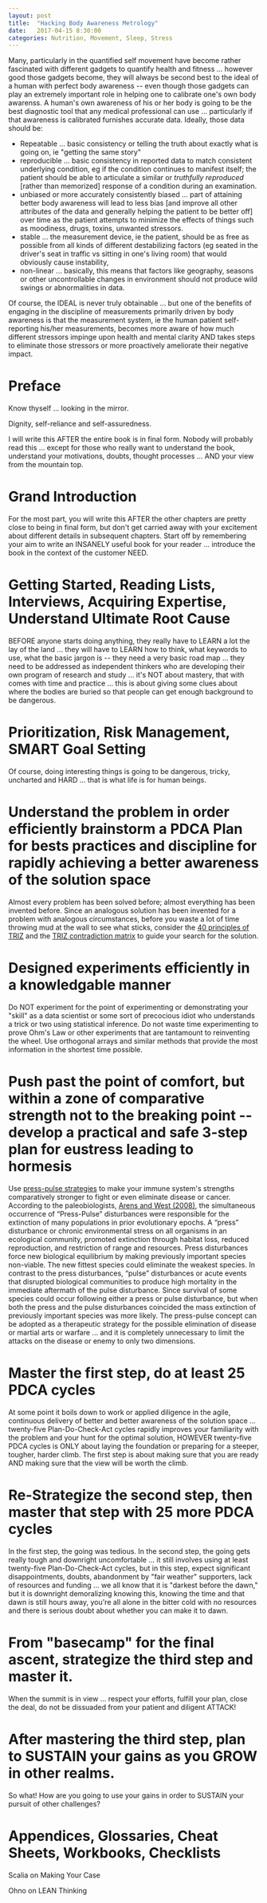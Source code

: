 ```yaml
---
layout: post
title:  "Hacking Body Awareness Metrology"
date:   2017-04-15 8:30:00
categories: Nutrition, Movement, Sleep, Stress
---
```


Many, particularly in the quantified self movement have become rather fascinated with different gadgets to quantify health and fitness ... however good those gadgets become, they will always be second best to the ideal of a human with perfect body awareness -- even though those gadgets can play an extremely important role in helping one to calibrate one's own body awarenss. A human's own awareness of his or her body is going to be the best diagnostic tool that any medical professional can use ... particularly if that awareness is calibrated furnishes accurate data. Ideally, those data should be:

- Repeatable ... basic consistency or telling the truth about exactly what is going on, ie "getting the same story"
- reproducible ... basic consistency in reported data to match consistent underlying condition, eg if the condition continues to manifest itself; the patient should be able to articulate a similar or *truthfully reproduced* [rather than memorized] response of a condition during an examination.
- unbiased or more accurately consistently biased ...  part of attaining better body awareness will lead to less bias [and improve all other attributes of the data and generally helping the patient to be better off] over time as the patient attempts to minimize the effects of things such as moodiness, drugs, toxins, unwanted stressors.
- stable ... the measurement device, ie the patient, should be as free as possible from all kinds of different destabilizing factors (eg seated in the driver's seat in traffic vs sitting in one's living room) that would obviously cause instability,
- non-linear ... basically, this means that factors like geography, seasons or other uncontrollable changes in environment should not produce wild swings or abnormalities in data.

Of course, the IDEAL is never truly obtainable ... but one of the benefits of engaging in the discipline of measurements primarily driven by body awareness is that the measurement system, ie the human patient self-reporting his/her measurements, becomes more aware of how much different stressors impinge upon health and mental clarity AND takes steps to eliminate those stressors or more proactively ameliorate their negative impact.       

# Preface

Know thyself ... looking in the mirror.

Dignity, self-reliance and self-assuredness.

I will write this AFTER the entire book is in final form. Nobody will probably read this ... except for those who really want to understand the book, understand your motivations, doubts, thought processes ... AND your view from the mountain top.

# Grand Introduction

For the most part, you will write this AFTER the other chapters are pretty close to being in final form, but don't get carried away with your excitement about different details in subsequent chapters.  Start off by remembering your aim to write an INSANELY useful book for your reader ... introduce the book in the context of the customer NEED.

# Getting Started, Reading Lists, Interviews, Acquiring Expertise, Understand Ultimate Root Cause

BEFORE anyone starts doing anything, they really have to LEARN a lot the lay of the land ... they will have to LEARN how to think, what keywords to use, what the basic jargon is -- they need a very basic road map ... they need to be addressed as independent thinkers who are developing their own program of research and study ... it's NOT about mastery, that with comes with time and practice ... this is about giving some clues about where the bodies are buried so that people can get enough background to be dangerous.

# Prioritization, Risk Management, SMART Goal Setting

Of course, doing interesting things is going to be dangerous, tricky, uncharted and HARD ... that is what life is for human beings.

# Understand the problem in order efficiently brainstorm a PDCA Plan for bests practices and discipline for rapidly achieving a better awareness of the solution space

Almost every problem has been solved before; almost everything has been invented before.  Since an analogous solution has been invented for a problem with analogous circumstances, before you waste a lot of time throwing mud at the wall to see what sticks, consider the [40 principles of TRIZ](http://www.triz40.com/aff_Principles_TRIZ.php) and the [TRIZ contradiction matrix](https://triz-journal.com/contradiction-matrix-40-principles-innovative-problem-solving/) to guide your search for the solution.

# Designed experiments efficiently in a knowledgable manner

Do NOT experiment for the point of experimenting or demonstrating your "skill" as a data scientist or some sort of precocious idiot who understands a trick or two using statistical inference.  Do not waste time experimenting to prove Ohm's Law or other experiments that are tantamount to reinventing the wheel. Use orthogonal arrays and similar methods that provide the most information in the shortest time possible.

# Push past the point of comfort, but within a zone of comparative strength not to the breaking point -- develop a practical and safe 3-step plan for eustress leading to hormesis

Use [press-pulse strategies](https://www.ncbi.nlm.nih.gov/pmc/articles/PMC5324220/) to make your immune system's strengths comparatively stronger to fight or even eliminate disease or cancer. According to the paleobiologists, [Arens and West (2008)](https://www.researchgate.net/publication/40663783_Press-pulse_A_general_theory_of_mass_extinction), the simultaneous occurrence of “Press-Pulse” disturbances were responsible for the extinction of many populations in prior evolutionary epochs. A “press” disturbance or chronic environmental stress on all organisms in an ecological community, promoted extinction through habitat loss, reduced reproduction, and restriction of range and resources. Press disturbances force new biological equilibrium by making previously important species non-viable. The new fittest species could eliminate the weakest species. In contrast to the press disturbances, “pulse” disturbances or acute events that disrupted biological communities to produce high mortality in the immediate aftermath of the pulse disturbance. Since survival of some species could occur following either a press or pulse disturbance, but when both the press and the pulse disturbances coincided the mass extinction of previously important species was more likely. The press-pulse concept can be adopted as a therapeutic strategy for the possible elimination of disease or martial arts or warfare ... and it is completely unnecessary to limit the attacks on the disease or enemy to only two dimensions.

# Master the first step, do at least 25 PDCA cycles

At some point it boils down to work or applied diligence in the agile, continuous delivery of better and better awareness of the solution space ... twenty-five Plan-Do-Check-Act cycles rapidly improves your familiarity with the problem and your hunt for the optimal solution, HOWEVER twenty-five PDCA cycles is ONLY about laying the foundation or preparing for a steeper, tougher, harder climb. The first step is about making sure that you are ready AND making sure that the view will be worth the climb.

# Re-Strategize the second step, then master that step with 25 more PDCA cycles

In the first step, the going was tedious. In the second step, the going gets really tough and downright uncomfortable ... it still involves using at least twenty-five Plan-Do-Check-Act cycles, but in this step, expect significant disappointments, doubts, abandonment by "fair weather" supporters, lack of resources and funding ... we all know that it is "darkest before the dawn," but it is downright demoralizing knowing this, knowing the time and that dawn is still hours away, you're all alone in the bitter cold with no resources and there is serious doubt about whether you can make it to dawn.  

# From "basecamp" for the final ascent, strategize the third step and master it.

When the summit is in view ... respect your efforts, fulfill your plan, close the deal, do not be dissuaded from your patient and diligent ATTACK!

# After mastering the third step, plan to SUSTAIN your gains as you GROW in other realms.

So what! How are you going to use your gains in order to SUSTAIN your pursuit of other challenges?

# Appendices, Glossaries, Cheat Sheets, Workbooks, Checklists

Scalia on Making Your Case

Ohno on LEAN Thinking

